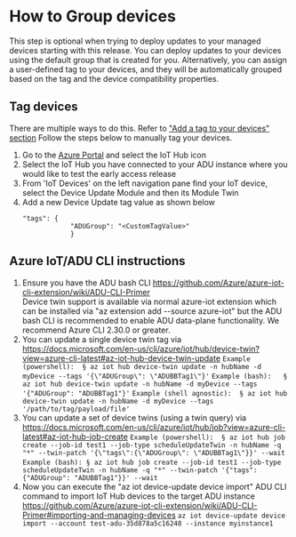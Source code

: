 # How to Group devices

This step is optional when trying to deploy updates to your managed devices starting with this release. You can deploy updates to your devices using the default group that is created for you. Alternatively, you can assign a user-defined tag to your devices, and they will be automatically grouped based on the tag and the device compatibility properties. 

## Tag devices

There are multiple ways to do this. Refer to ["Add a tag to your devices" section](https://docs.microsoft.com/en-us/azure/iot-hub-device-update/create-update-group)
Follow the steps below to manually tag your devices.

1. Go to the [Azure Portal](https://ms.portal.azure.com/?feature.adu=true&feature.canmodifystamps=true&Microsoft_Azure_Iothub=tip1&Microsoft_Azure_ADU_Diagnostic=true) and select the IoT Hub icon
2. Select the IoT Hub you have connected to your ADU instance where you would like to test the early access release
3. From 'IoT Devices' on the left navigation pane find your IoT device, select the Device Update Module and then its Module Twin 
4. Add a new Device Update tag value as shown below
	```
    "tags": {
	            "ADUGroup": "<CustomTagValue>"
	            }
    ```

## Azure IoT/ADU CLI instructions

1. Ensure you have the ADU bash CLI https://github.com/Azure/azure-iot-cli-extension/wiki/ADU-CLI-Primer  
Device twin support is available via normal azure-iot extension which can be installed via "az extension add --source azure-iot" but the ADU bash CLI is recommended to enable ADU data-plane functionality. We recommend Azure CLI 2.30.0 or greater.
2. You can update a single device twin tag via https://docs.microsoft.com/en-us/cli/azure/iot/hub/device-twin?view=azure-cli-latest#az-iot-hub-device-twin-update
	    ```
        Example (powershell): 
			§ az iot hub device-twin update -n hubName -d myDevice --tags '{\"ADUGroup\": \"ADUBBTag1\"}'
        ```
        ```
		Example (bash):  
			§ az iot hub device-twin update -n hubName -d myDevice --tags '{"ADUGroup": "ADUBBTag1"}'
         ```
         ```
		 Example (shell agnostic): 
			§ az iot hub device-twin update -n hubName -d myDevice --tags '/path/to/tag/payload/file'
         ```
3. You can update a set of device twins (using a twin query) via https://docs.microsoft.com/en-us/cli/azure/iot/hub/job?view=azure-cli-latest#az-iot-hub-job-create
		```
        Example (powershell): 
			§ az iot hub job create --job-id test1 --job-type scheduleUpdateTwin -n hubName -q "*" --twin-patch '{\"tags\":{\"ADUGroup\": \"ADUBBTag1\"}}' --wait
		```
        ```
        Example (bash):
			§ az iot hub job create --job-id test1 --job-type scheduleUpdateTwin -n hubName -q "*" --twin-patch '{"tags":{"ADUGroup": "ADUBBTag1"}}' --wait
        ```
4. Now you can execute the "az iot device-update device import" ADU CLI command to import IoT Hub devices to the target ADU instance https://github.com/Azure/azure-iot-cli-extension/wiki/ADU-CLI-Primer#importing-and-managing-devices
		```
        az iot device-update device import --account test-adu-35d878a5c16248 --instance myinstance1
		```



